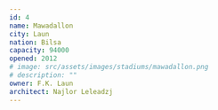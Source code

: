 ```yaml
---
id: 4
name: Mawadallon
city: Laun
nation: Bilsa
capacity: 94000
opened: 2012
# image: src/assets/images/stadiums/mawadallon.png
# description: ""
owner: F.K. Laun
architect: Najlor Leleadzj
---
```

